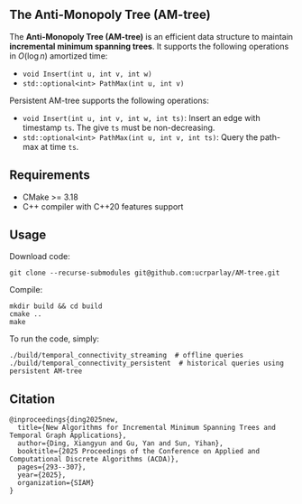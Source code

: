 ## The Anti-Monopoly Tree (AM-tree)

The **Anti-Monopoly Tree (AM-tree)** is an efficient data structure to maintain **incremental minimum spanning trees**. It supports the following operations in $O(\log n)$ amortized time:
- `void Insert(int u, int v, int w)`
- `std::optional<int> PathMax(int u, int v)`

Persistent AM-tree supports the following operations:
- `void Insert(int u, int v, int w, int ts)`: Insert an edge with timestamp `ts`. The give `ts` must be non-decreasing.
- `std::optional<int> PathMax(int u, int v, int ts)`: Query the path-max at time `ts`.

## Requirements

- CMake >= 3.18
- C++ compiler with C++20 features support

## Usage

Download code:
```
git clone --recurse-submodules git@github.com:ucrparlay/AM-tree.git
```

Compile:
```
mkdir build && cd build
cmake ..
make
```

To run the code, simply:
```shell
./build/temporal_connectivity_streaming  # offline queries
./build/temporal_connectivity_persistent  # historical queries using persistent AM-tree
```

## Citation

```
@inproceedings{ding2025new,
  title={New Algorithms for Incremental Minimum Spanning Trees and Temporal Graph Applications},
  author={Ding, Xiangyun and Gu, Yan and Sun, Yihan},
  booktitle={2025 Proceedings of the Conference on Applied and Computational Discrete Algorithms (ACDA)},
  pages={293--307},
  year={2025},
  organization={SIAM}
}
```
